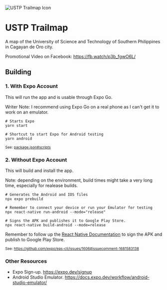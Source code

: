 ![USTP Trailmap Icon](assets/image/icon.png)

# USTP Trailmap

A map of the University of Science and Technology of Southern Philippines in Cagayan de Oro city.

Promotional Video on Facebook: https://fb.watch/p3b_fgwO6L/

## Building

### 1. With Expo Account

This will run the app and is usable through Expo Go.

Writer Note: I recommend using Expo Go on a real phone as I can't get it to work on an emulator.

```
# Starts Expo
yarn start

# Shortcut to start Expo for Android testing
yarn android
```

<sub>See: [package.json#scripts](package.json)</sub>

### 2. Without Expo Account

This will build and install the app.

Note: depending on the environment, build times might take a very long time, especially for realease builds.

```
# Generates the Android and IOS files
npx expo prebuild

# Remember to connect your device or run your Emulator for testing
npx react-native run-android --mode="release"

# Signs the APK and publishes it to Google Play Store.
npx react-native build-android --mode=release
```

Remember to follow up the [React Native Documentation](https://reactnative.dev/docs/signed-apk-android) to sign the APK and publish to Google Play Store.

<sub>See: https://github.com/expo/eas-cli/issues/1606#issuecomment-1681583138</sub>

### Other Resources

* Expo Sign-up. https://expo.dev/signup
* Android Studio Emulator. https://docs.expo.dev/workflow/android-studio-emulator/
